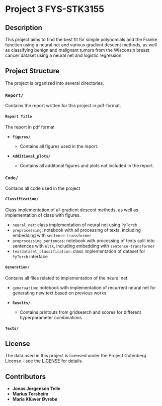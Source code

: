 # Project 3 FYS-STK3155

## Description
This project aims to find the best fit for simple polynomials and the Franke function using a neural net and various gradient descent methods, as well as classifying benign and malignant tumors from the Wisconsin breast cancer dataset using a neural net and logistic regression.

## Project Structure
The project is organized into several directories.

### `Report/`
Contains the report written for this project in pdf-format.

#### `Report Title`
The report in pdf format

- **`Figures/`**
  - Contains all figures used in the report.

- **`Additional_plots/`**
  - Contains all additonal figures and plots not included in the report.

### `Code/`
Contains all code used in the project

#### `Classification/`
Class implementation of all gradient descent methods, as well as implementation of class with figures.
- `neural_net`: class implementation of neural net using `PyTorch`
- `preprocessing`: notebook with all processing of texts, including embedding with `sentence-transformer`
- `preprocessing_sentences`: notebook with processing of texts split into sentences with `nltk`, including embedding with `sentence-transformer`
- `textdataset_classification`: class implementation of dataset for `PyTorch` interface

#### `Generation/`
Contains all files related to implementation of the neural net.
- `generaation`: notebook with implementation of recurrent neural net for generating new text based on previous works

- **`Results/`**:
  - Contains printouts from gridsearch and scores for different hyperparameter combinations
 
 #### `Texts/`

## License

The data used in this project is licensed under the Project Gutenberg License - see the [LICENSE](LICENSE) for details.

## Contributors
- **Jonas Jørgensen Telle**
- **Marius Torsheim**
- **Maria Klüwer Øvrebø**
